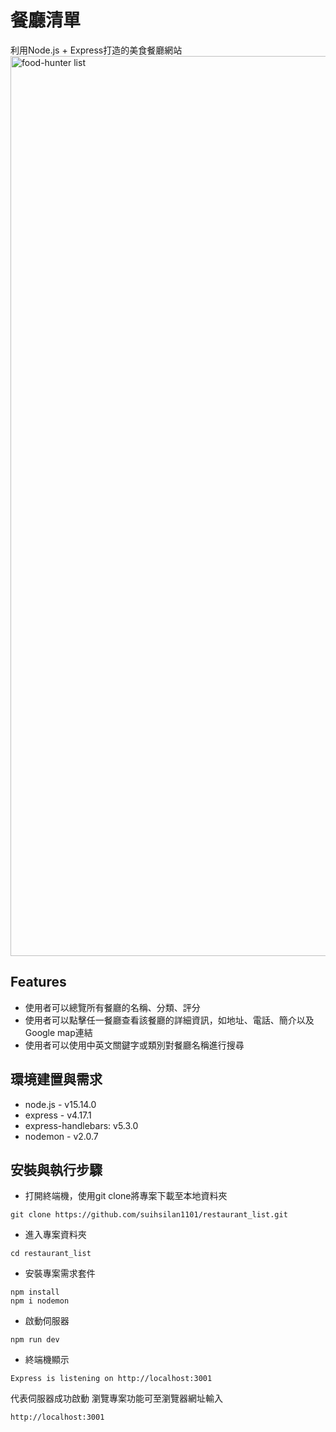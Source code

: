 # 餐廳清單
利用Node.js + Express打造的美食餐廳網站
<img width="1440" alt="food-hunter list" src="https://user-images.githubusercontent.com/82745759/116541768-3accf600-a92f-11eb-8e0c-f5011769d9bc.png">

## Features
* 使用者可以總覽所有餐廳的名稱、分類、評分
* 使用者可以點擊任一餐廳查看該餐廳的詳細資訊，如地址、電話、簡介以及Google map連結
* 使用者可以使用中英文關鍵字或類別對餐廳名稱進行搜尋

## 環境建置與需求
* node.js - v15.14.0
* express - v4.17.1
* express-handlebars: v5.3.0
* nodemon - v2.0.7

## 安裝與執行步驟
* 打開終端機，使用git clone將專案下載至本地資料夾
```
git clone https://github.com/suihsilan1101/restaurant_list.git
```
* 進入專案資料夾
```
cd restaurant_list
```
* 安裝專案需求套件
```
npm install 
npm i nodemon
```
* 啟動伺服器
```
npm run dev
```
* 終端機顯示 
```
Express is listening on http://localhost:3001 
```
代表伺服器成功啟動 
瀏覽專案功能可至瀏覽器網址輸入 
```
http://localhost:3001
```

